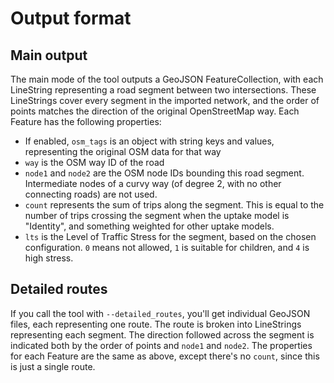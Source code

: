 # Output format

## Main output

The main mode of the tool outputs a GeoJSON FeatureCollection, with each LineString representing a road segment between two intersections. These LineStrings cover every segment in the imported network, and the order of points matches the direction of the original OpenStreetMap way. Each Feature has the following properties:

- If enabled, `osm_tags` is an object with string keys and values, representing the original OSM data for that way
- `way` is the OSM way ID of the road
- `node1` and `node2` are the OSM node IDs bounding this road segment. Intermediate nodes of a curvy way (of degree 2, with no other connecting roads) are not used.
- `count` represents the sum of trips along the segment. This is equal to the number of trips crossing the segment when the uptake model is "Identity", and something weighted for other uptake models.
- `lts` is the Level of Traffic Stress for the segment, based on the chosen configuration. `0` means not allowed, `1` is suitable for children, and `4` is high stress.

## Detailed routes

If you call the tool with `--detailed_routes`, you'll get individual GeoJSON files, each representing one route. The route is broken into LineStrings representing each segment. The direction followed across the segment is indicated both by the order of points and `node1` and `node2`. The properties for each Feature are the same as above, except there's no `count`, since this is just a single route.
